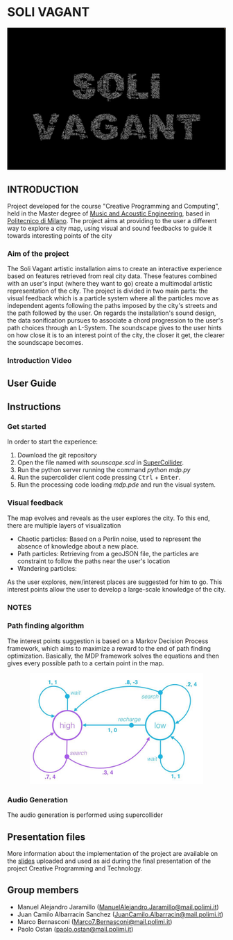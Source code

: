 # **SOLI VAGANT**
<p align="center">
<img class= "center" src="./README%20Assets/Title.png" width="600">

## INTRODUCTION
Project developed for the course "Creative Programming and Computing", held in the Master degree of [Music and Acoustic Engineering](https://suono.polimi.it/), based in [Politecnico di Milano](https://www.polimi.it/). 
  The project aims at providing to the user a different way to explore a city map, using visual and sound feedbacks to guide it towards interesting points of the city

### Aim of the project
The Soli Vagant artistic installation aims to create an interactive experience based on features retrieved from real city data. These features combined with an user's input (where they want to go) create a multimodal artistic representation of the city. The project is divided in two main parts: the visual feedback which is a particle system where all the particles move as independent agents following the paths imposed by the city's streets and the path followed by the user. On regards the installation's sound design, the data sonification pursues to associate a chord progression to the user's path choices through an L-System. The soundscape gives to the user hints on how close it is to an interest point of the city, the closer it get, the clearer the soundscape becomes.

### Introduction Video

## User Guide
## Instructions
### Get started
In order to start the experience: 
1. Download the git repository
2. Open the file named with <em>sounscape.scd</em> in [SuperCollider](https://supercollider.github.io/).
3. Run the python server running the command  <em>python mdp.py</em>
4. Run the supercolider client code pressing <kbd>Ctrl</kbd> + <kbd>Enter</kbd>.
5. Run the processing code loading <em>mdp.pde</em> and run the visual system. 




### Visual feedback
The map evolves and reveals as the user explores the city. To this end, there are multiple layers of visualization

- Chaotic particles: Based on a Perlin noise, used to represent the absence of knowledge about a new place.
- Path particles: Retrieving from a geoJSON file, the particles are constraint to follow the paths near the user's location
- Wandering particles: 

As the user explores, new/interest places are suggested for him to go. This interest points allow the user to develop a large-scale knowledge of the city.
### NOTES 

### Path finding algorithm
The interest points suggestion is based on a Markov Decision Process framework, which aims to maximize a reward to the end of path finding optimization.
Basically, the MDP framework solves the equations and then gives every possible path to a certain point in the map.

<p align="center">
<img class= "center" src="./README%20Assets/mdp.jpg" width="400">

### Audio Generation

The audio generation is performed using supercollider

## Presentation files
More information about the implementation of the project are available on the [slides](/) uploaded and used as aid during the final presentation of the project Creative Programming and Technology.

## Group members
- Manuel Alejandro Jaramillo  (ManuelAlejandro.Jaramillo@mail.polimi.it)
- Juan Camilo Albarracin Sanchez  (JuanCamilo.Albarracin@mail.polimi.it)
- Marco Bernasconi  (Marco7.Bernasconi@mail.polimi.it)
- Paolo Ostan (paolo.ostan@mail.polimi.it)
